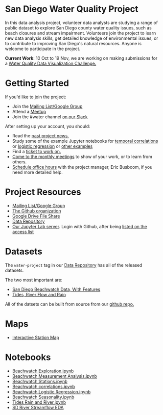 # San Diego Water Quality Project

In this data analysis project, volunteer data analysts are studying a range of
public dataset to explore San Diego county water quality issues, such as beach
closures and stream impairment. Volunteers join the project to learn new
data analysis skills, get detailed knowledge of environmental issues, or to
contribute to improving San Diego's natural resources. Anyone is welcome to
participate in the project.

**Current Work**: 10 Oct to 19 Nov, we are working on making submissions for a [Water Quality Data Visualization Challenge.](https://github.com/san-diego-water-quality/water-quality-project/wiki/SFEI-Visualization-Contest) 

# Getting Started

If you'd like to join the project:

* Join the [Mailing List/Google Group](https://groups.google.com/a/sandiegodata.org/forum/#!forum/water)
* Attend a [Meetup](https://www.meetup.com/San-Diego-Regional-Data-Library/)
* Join the #water channel [on our Slack](https://join.slack.com/t/sandiegodata/shared_invite/enQtNDYwMTU0Mzk2MTI5LTE5NjNkNWU2MTRkMjMyMzZmMzFkYTE0N2E3MDE5ZmRlZmJhYTRiNTk5MzEzYTVkNGRiNDBhZWRjYTI4OThlYWQ)

After setting up your account, you should: 

* Read the [past project news.](https://redmine.civicknowledge.com/projects/san-diego-water-quality/news)
* Study some of the example Jupyter notebooks for [temporal correlations](https://github.com/san-diego-water-quality/ericbusboom/blob/master/Beachwatch%20station%20correlations.ipynb) or [logistic regression](https://github.com/san-diego-water-quality/ericbusboom/blob/master/Beachwatch%20Logistic.ipynb) or [other examples](https://github.com/san-diego-water-quality/water-datasets/blob/master/derived/sandiegodata.org-beachwatch/notebooks/Examples.ipynb)
* Find a [ticket to work on.](https://redmine.civicknowledge.com/projects/san-diego-water-quality/issues)
* [Come to the monthly meetings](https://www.meetup.com/San-Diego-Regional-Data-Library/) to show of your work, or to learn from others. 
* [Schedule office hours](https://www.sandiegodata.org/office-hours/) with the project manager, Eric Busboom, if you need more detailed help. 

# Project Resources

* [Mailing List/Google Group](https://groups.google.com/a/sandiegodata.org/forum/#!forum/water)
* [The Github organization](https://github.com/san-diego-water-quality)
* [Google Drive File
  Share](https://drive.google.com/open?id=1YUCKXsL_HsCnZmA5u3ySczJNkGbnwCT2 )
* [Data Repository](https://data.sandiegodata.org/dataset?tags=water-project)
* [Our Jupyter Lab server](https://jupyter.civicknowledge.com/). Login with Github, after being [listed on the access list](https://www.sandiegodata.org/2018/09/jupyter-web-service/)

# Datasets

The ``water-project`` tag in our [Data Repository](https://data.sandiegodata.org/dataset?tags=water-project) has all of the released datasets. 

The two most important are: 
* [San Diego Beachwatch Data, With Features](https://data.sandiegodata.org/dataset/sandiegodata-org-beachwatch)
* [Tides, River Flow and Rain](https://data.sandiegodata.org/dataset/sandiegodata-org-water_quality)

All of the datsets can be built from source from our [github repo.](https://github.com/san-diego-water-quality/water-datasets)



# Maps

* [Interactive Station Map](maps/stations/)

# Notebooks

* [Beachwatch Exploration.ipynb](https://github.com/san-diego-water-quality/water-quality-project/blob/master/notebooks/1%20Beachwatch%20Exploration.ipynb)
* [Beachwatch Measurement Analysis.ipynb](https://github.com/san-diego-water-quality/water-quality-project/blob/master/notebooks/2%20Beachwatch%20Measurement%20Analysis.ipynb)
* [Beachwatch Stations.ipynb](https://github.com/san-diego-water-quality/water-quality-project/blob/master/notebooks/3%20Beachwatch%20Stations.ipynb)
* [Beachwatch correlations.ipynb](https://github.com/san-diego-water-quality/water-quality-project/blob/master/notebooks/4%20Beachwatch%20correlations.ipynb)
* [Beachwatch Logistic Regression.ipynb](https://github.com/san-diego-water-quality/water-quality-project/blob/master/notebooks/5%20Beachwatch%20Logistic%20Regression.ipynb)
* [Beachwatch Seasonality.ipynb](https://github.com/san-diego-water-quality/water-quality-project/blob/master/notebooks/6%20Beachwatch%20Seasonality.ipynb)
* [Tides Rain and River.ipynb](https://github.com/san-diego-water-quality/water-quality-project/blob/master/notebooks/7%20Tides%20Rain%20and%20River.ipynb)
* [SD River Streamflow EDA](https://github.com/san-diego-water-quality/ericbusboom/blob/master/Stream%20Flow.ipynb)







